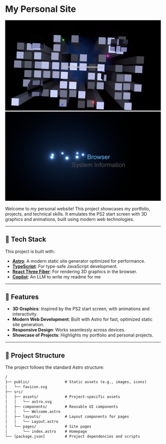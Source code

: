 # My Personal Site

![Screenshot of my site](demo-image.png)
![Second sceenshot of my site](demo-image2.png)

Welcome to my personal website! This project showcases my portfolio, projects, and technical skills. It emulates the PS2 start screen with 3D graphics and animations, built using modern web technologies.

---

## 🚀 Tech Stack

This project is built with:

- **[Astro](https://astro.build/)**: A modern static site generator optimized for performance.
- **[TypeScript](https://www.typescriptlang.org/)**: For type-safe JavaScript development.
- **[React Three Fiber](https://docs.pmnd.rs/react-three-fiber/getting-started/introduction)**: For rendering 3D graphics in the browser.
- **[Copilot](https://github.com/features/copilot)**: An LLM to write my readme for me

---

## 🌟 Features

- **3D Graphics**: Inspired by the PS2 start screen, with animations and interactivity.
- **Modern Web Development**: Built with Astro for fast, optimized static site generation.
- **Responsive Design**: Works seamlessly across devices.
- **Showcase of Projects**: Highlights my portfolio and personal projects.

---

## 📂 Project Structure

The project follows the standard Astro structure:

```text
/
├── public/                # Static assets (e.g., images, icons)
│   └── favicon.svg
├── src/
│   ├── assets/            # Project-specific assets
│   │   └── astro.svg
│   ├── components/        # Reusable UI components
│   │   └── Welcome.astro
│   ├── layouts/           # Layout components for pages
│   │   └── Layout.astro
│   └── pages/             # Site pages
│       └── index.astro    # Homepage
└── [package.json]         # Project dependencies and scripts
```
